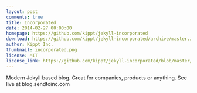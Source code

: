 ```yaml
---
layout: post
comments: true
title: Incorporated
date: 2014-02-27 00:00:00
homepage: https://github.com/kippt/jekyll-incorporated
download: https://github.com/kippt/jekyll-incorporated/archive/master.zip
author: Kippt Inc.
thumbnail: incorporated.png
license: MIT
license_link: https://github.com/kippt/jekyll-incorporated/blob/master/LICENSE
---
```


Modern Jekyll based blog. Great for companies, products or anything.
See live at blog.sendtoinc.com
